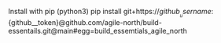 Install with pip (python3)
pip install git+https://${github__username}:${github__token}@github.com/agile-north/build-essentails.git@main#egg=build_essemtials_agile_north